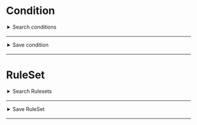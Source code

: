 
# Condition


<details><summary style="margin:3px"> 
Search conditions
</summary>
<p style="margin:10px">
<span style="background-color:rgb(0, 122, 202); color:white; padding:2px"> 
GET
</span>
<code> /v1/conditions </code>
</p>

---

### Query Parameters:
`id` |
`io_id` |




### Response

```json

[
    {
        "id": 10733652028434,
        "title": "coo coo",
        "child_trigger_id": 2,
        "io_id": 339
    },
    {
        "id": 10737777178551,
        "title": "okey",
        "child_trigger_id": 2,
        "io_id": 339
    },
    {
        "id": 35941932369724,
        "title": "cond feb",
        "child_trigger_id": 10,
        "io_id": 339
    },
    {
        "id": 43579629179435,
        "title": "cond feb 11",
        "child_trigger_id": 8,
        "io_id": 339
    }
]
```

### Response Fields: 
| Field | Required | Description |
| ------ | ------ | ------ |
|id|false|condition id|
|title|false|condition name|


</details>

---



<details><summary style="margin:3px"> 
Save condition
</summary>
<p style="margin:10px">
<span style="background-color:rgb(0, 122, 202); color:white; padding:2px"> 
POST
</span>
<code> /v1/conditions </code>
</p>

---


### Request Body Schema: 
```json
{
  "id": 123,
  "name": "Kale"
}
```


### Request Fields: 
| Field | Required | Description |
| ------ | ------ | ------ |
|id|true|the user id|
|name|false|the user name|


### Response

```json
{"status": 201, "message": "created"}
```


</details>

---



# RuleSet


<details><summary style="margin:3px"> 
Search Rulesets
</summary>
<p style="margin:10px">
<span style="background-color:rgb(0, 122, 202); color:white; padding:2px"> 
GET
</span>
<code> /v1/conditions </code>
</p>

---

### Query Parameters:
`id` |
`io_id` |




### Response

```json

[
    {
        "id": 10733652028434,
        "title": "coo coo",
        "child_trigger_id": 2,
        "io_id": 339
    },
    {
        "id": 10737777178551,
        "title": "okey",
        "child_trigger_id": 2,
        "io_id": 339
    },
    {
        "id": 35941932369724,
        "title": "cond feb",
        "child_trigger_id": 10,
        "io_id": 339
    },
    {
        "id": 43579629179435,
        "title": "cond feb 11",
        "child_trigger_id": 8,
        "io_id": 339
    }
]
```

### Response Fields: 
| Field | Required | Description |
| ------ | ------ | ------ |
|id|false|condition id|
|title|false|condition name|


</details>

---



<details><summary style="margin:3px"> 
Save RuleSet
</summary>
<p style="margin:10px">
<span style="background-color:rgb(0, 122, 202); color:white; padding:2px"> 
POST
</span>
<code> /v1/conditions </code>
</p>

---


### Request Body Schema: 
```json
{
  "id": 123,
  "name": "Kale"
}
```


### Request Fields: 
| Field | Required | Description |
| ------ | ------ | ------ |
|id|true|the user id|
|name|false|the user name|


### Response

```json
{"status": 201, "message": "created"}
```


</details>

---


